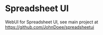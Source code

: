 # Spreadsheet UI

WebUI for Spreadsheet UI, see main project at https://github.com/JohnDoee/spreadsheetui